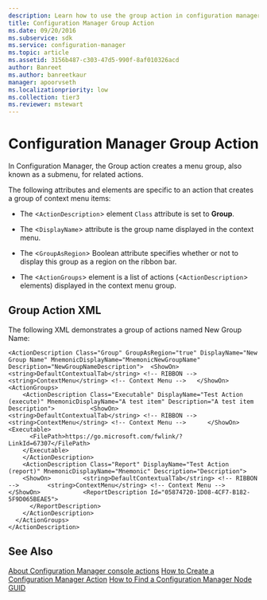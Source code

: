 ```yaml
---
description: Learn how to use the group action in configuration manager to create a submenu for related actions.
title: Configuration Manager Group Action
ms.date: 09/20/2016
ms.subservice: sdk
ms.service: configuration-manager
ms.topic: article
ms.assetid: 3156b487-c303-47d5-990f-8af010326acd
author: Banreet
ms.author: banreetkaur
manager: apoorvseth
ms.localizationpriority: low
ms.collection: tier3
ms.reviewer: mstewart
---
```

# Configuration Manager Group Action
In Configuration Manager, the Group action creates a menu group, also known as a submenu, for related actions.

 The following attributes and elements are specific to an action that creates a group of context menu items:

-   The <`ActionDescription`> element `Class` attribute is set to **Group**.

-   The <`DisplayName`> attribute is the group name displayed in the context menu.

-   The <`GroupAsRegion`> Boolean attribute specifies whether or not to display this group as a region on the ribbon bar.

-   The <`ActionGroups`> element is a list of actions (<`ActionDescription`> elements) displayed in the context menu group.

## Group Action XML
 The following XML demonstrates a group of actions named New Group Name:

```
<ActionDescription Class="Group" GroupAsRegion="true" DisplayName="New Group Name" MnemonicDisplayName="MnemonicNewGroupName" Description="NewGroupNameDescription">  <ShowOn>      <string>DefaultContextualTab</string> <!-- RIBBON -->     <string>ContextMenu</string> <!-- Context Menu -->   </ShowOn>       <ActionGroups>
    <ActionDescription Class="Executable" DisplayName="Test Action (execute)" MnemonicDisplayName="A test item" Description="A test item Description">          <ShowOn>          <string>DefaultContextualTab</string> <!-- RIBBON -->         <string>ContextMenu</string> <!-- Context Menu -->      </ShowOn>         <Executable>
      <FilePath>https://go.microsoft.com/fwlink/?LinkId=67307</FilePath>
    </Executable>
    </ActionDescription>
    <ActionDescription Class="Report" DisplayName="Test Action (report)" MnemonicDisplayName="Mnemonic" Description="Description">
    <ShowOn>         <string>DefaultContextualTab</string> <!-- RIBBON -->        <string>ContextMenu</string> <!-- Context Menu -->      </ShowOn>            <ReportDescription Id="05874720-1D08-4CF7-B182-5F9D065BEAE5">
      </ReportDescription>
    </ActionDescription>
  </ActionGroups>
</ActionDescription>
```

## See Also
[About Configuration Manager console actions](configuration-manager-actions.md)
 [How to Create a Configuration Manager Action](../../../../develop/core/servers/console/how-to-create-a-configuration-manager-action.md)
 [How to Find a Configuration Manager Node GUID](../../../../develop/core/servers/console/how-to-find-a-configuration-manager-console-node-guid.md)
